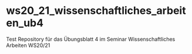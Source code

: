 # ws20_21_wissenschaftliches_arbeiten_ub4
Test Repository für das Übungsblatt 4 im Seminar Wissenschaftliches Arbeiten WS20/21
